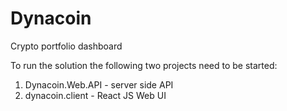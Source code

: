 # Dynacoin
Crypto portfolio dashboard

To run the solution the following two projects need to be started:

1. Dynacoin.Web.API - server side API
2. dynacoin.client - React JS Web UI